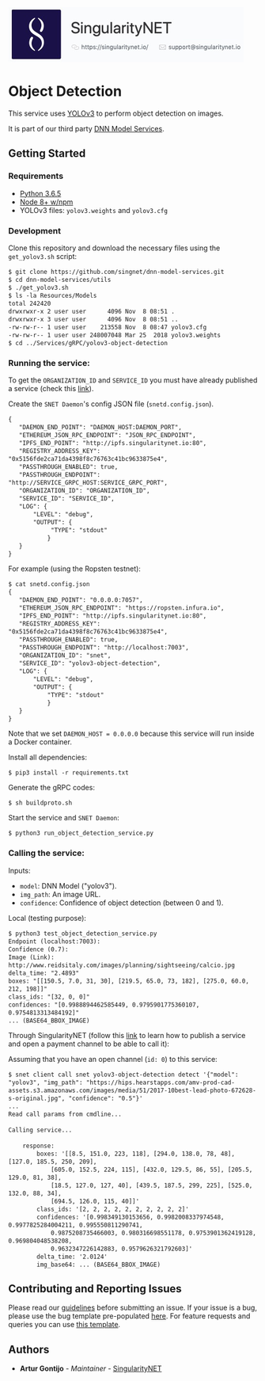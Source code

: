 [issue-template]: ../../../../../issues/new?template=BUG_REPORT.md
[feature-template]: ../../../../../issues/new?template=FEATURE_REQUEST.md

![singnetlogo](../../../docs/assets/singnet-logo.jpg?raw=true 'SingularityNET')

# Object Detection

This service uses [YOLOv3](https://pjreddie.com/darknet/yolo/) to perform object detection on images.

It is part of our third party [DNN Model Services](https://github.com/singnet/dnn-model-services).

## Getting Started

### Requirements

- [Python 3.6.5](https://www.python.org/downloads/release/python-365/)
- [Node 8+ w/npm](https://nodejs.org/en/download/)
- YOLOv3 files: `yolov3.weights` and `yolov3.cfg`

### Development

Clone this repository and download the necessary files using the `get_yolov3.sh` script:
```
$ git clone https://github.com/singnet/dnn-model-services.git
$ cd dnn-model-services/utils
$ ./get_yolov3.sh
$ ls -la Resources/Models
total 242420
drwxrwxr-x 2 user user      4096 Nov  8 08:51 .
drwxrwxr-x 3 user user      4096 Nov  8 08:51 ..
-rw-rw-r-- 1 user user    213558 Nov  8 08:47 yolov3.cfg
-rw-rw-r-- 1 user user 248007048 Mar 25  2018 yolov3.weights
$ cd ../Services/gRPC/yolov3-object-detection
```

### Running the service:

To get the `ORGANIZATION_ID` and `SERVICE_ID` you must have already published a service (check this [link](https://dev.singularitynet.io/tutorials/publish/)).

Create the `SNET Daemon`'s config JSON file (`snetd.config.json`).

```
{
   "DAEMON_END_POINT": "DAEMON_HOST:DAEMON_PORT",
   "ETHEREUM_JSON_RPC_ENDPOINT": "JSON_RPC_ENDPOINT",
   "IPFS_END_POINT": "http://ipfs.singularitynet.io:80",
   "REGISTRY_ADDRESS_KEY": "0x5156fde2ca71da4398f8c76763c41bc9633875e4",
   "PASSTHROUGH_ENABLED": true,
   "PASSTHROUGH_ENDPOINT": "http://SERVICE_GRPC_HOST:SERVICE_GRPC_PORT",  
   "ORGANIZATION_ID": "ORGANIZATION_ID",
   "SERVICE_ID": "SERVICE_ID",
   "LOG": {
       "LEVEL": "debug",
       "OUTPUT": {
            "TYPE": "stdout"
           }
   }
}
```

For example (using the Ropsten testnet):

```
$ cat snetd.config.json
{
   "DAEMON_END_POINT": "0.0.0.0:7057",
   "ETHEREUM_JSON_RPC_ENDPOINT": "https://ropsten.infura.io",
   "IPFS_END_POINT": "http://ipfs.singularitynet.io:80",
   "REGISTRY_ADDRESS_KEY": "0x5156fde2ca71da4398f8c76763c41bc9633875e4",
   "PASSTHROUGH_ENABLED": true,
   "PASSTHROUGH_ENDPOINT": "http://localhost:7003",
   "ORGANIZATION_ID": "snet",
   "SERVICE_ID": "yolov3-object-detection",
   "LOG": {
       "LEVEL": "debug",
       "OUTPUT": {
           "TYPE": "stdout"
           }
   }
}
```

Note that we set `DAEMON_HOST = 0.0.0.0` because this service will run inside a Docker container.

Install all dependencies:
```
$ pip3 install -r requirements.txt
```
Generate the gRPC codes:
```
$ sh buildproto.sh
```
Start the service and `SNET Daemon`:
```
$ python3 run_object_detection_service.py
```

### Calling the service:

Inputs:
  - `model`: DNN Model ("yolov3").
  - `img_path`: An image URL.
  - `confidence`: Confidence of object detection (between 0 and 1).

Local (testing purpose):

```
$ python3 test_object_detection_service.py 
Endpoint (localhost:7003): 
Confidence (0.7): 
Image (Link): http://www.reidsitaly.com/images/planning/sightseeing/calcio.jpg
delta_time: "2.4893"
boxes: "[[150.5, 7.0, 31, 30], [219.5, 65.0, 73, 182], [275.0, 60.0, 212, 198]]"
class_ids: "[32, 0, 0]"
confidences: "[0.9988894462585449, 0.9795901775360107, 0.9754813313484192]"
... (BASE64_BBOX_IMAGE)
```

Through SingularityNET (follow this [link](https://dev.singularitynet.io/tutorials/publish/) to learn how to publish a service and open a payment channel to be able to call it):

Assuming that you have an open channel (`id: 0`) to this service:

```
$ snet client call snet yolov3-object-detection detect '{"model": "yolov3", "img_path": "https://hips.hearstapps.com/amv-prod-cad-assets.s3.amazonaws.com/images/media/51/2017-10best-lead-photo-672628-s-original.jpg", "confidence": "0.5"}'
...
Read call params from cmdline...

Calling service...

    response:
        boxes: '[[8.5, 151.0, 223, 118], [294.0, 138.0, 78, 48], [127.0, 185.5, 250, 209],
            [605.0, 152.5, 224, 115], [432.0, 129.5, 86, 55], [205.5, 129.0, 81, 38],
            [18.5, 127.0, 127, 40], [439.5, 187.5, 299, 225], [525.0, 132.0, 88, 34],
            [694.5, 126.0, 115, 40]]'
        class_ids: '[2, 2, 2, 2, 2, 2, 2, 2, 2, 2]'
        confidences: '[0.998349130153656, 0.9982008337974548, 0.9977825284004211, 0.995550811290741,
            0.9875208735466003, 0.980316698551178, 0.9753901362419128, 0.969804048538208,
            0.9632347226142883, 0.9579626321792603]'
        delta_time: '2.0124'
        img_base64: ... (BASE64_BBOX_IMAGE)
```

## Contributing and Reporting Issues

Please read our [guidelines](https://dev.singularitynet.io/docs/contribute/contribution-guidelines/#submitting-an-issue) before submitting an issue. If your issue is a bug, please use the bug template pre-populated [here][issue-template]. For feature requests and queries you can use [this template][feature-template].

## Authors

* **Artur Gontijo** - *Maintainer* - [SingularityNET](https://www.singularitynet.io)
